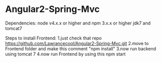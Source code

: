 # Angular2-Spring-Mvc
Dependencies:
	node v4.x.x or higher and npm 3.x.x or higher
	jdk7 and tomcat7
	

Steps to install Frontend:
	1.just check that repo https://github.com/Lawrancecool/Angular2-Spring-Mvc.git
	2.move to Frontend folder and make this comment "npm install"
	3.now run backend using tomcat 7
	4.now run Frontend by using this npm start
	

